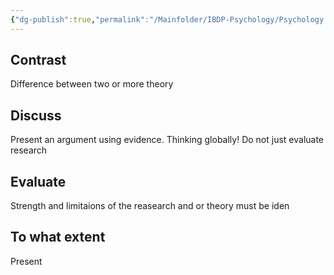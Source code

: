 ```yaml
---
{"dg-publish":true,"permalink":"/Mainfolder/IBDP-Psychology/Psychology Revision/Common Terms For Essays/"}
---
```


## Contrast
Difference between two or more theory

## Discuss
Present an argument using evidence. Thinking globally! Do not just evaluate research 

## Evaluate 
Strength and limitaions of the reasearch and or theory must be iden

## To what extent
Present 